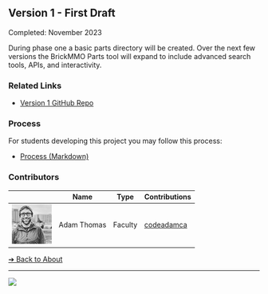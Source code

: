 <style>@import url("//readme.codeadam.ca/readme.css");</style>

## Version 1 - First Draft

Completed: November 2023

During phase one a basic parts directory will be created. Over the next few versions the BrickMMO Parts tool will expand to include advanced search tools, APIs, and interactivity.

### Related Links

- [Version 1 GitHub Repo](https://github.com/BrickMMO/parts-v1)

### Process

For students developing this project you may follow this process:

- [Process (Markdown)](v1/parts-v1-process.markdown)

### Contributors

| | Name | Type | Contributions |
| ------------------------------------- | ----------- | ------- | -------- |
| ![codeadamca](faculty/codeadamca.png) | Adam Thomas | Faculty | [codeadamca](https://contributions.brickmmo.com/faculty/codeadamca) |

[&#10132; Back to About](/parts-about/)

---

<a href="https://brickmmo.com">
<img src="https://brickmmo.com/images/brickmmo-logo-horizontal.jpg" width="100">
</a>
